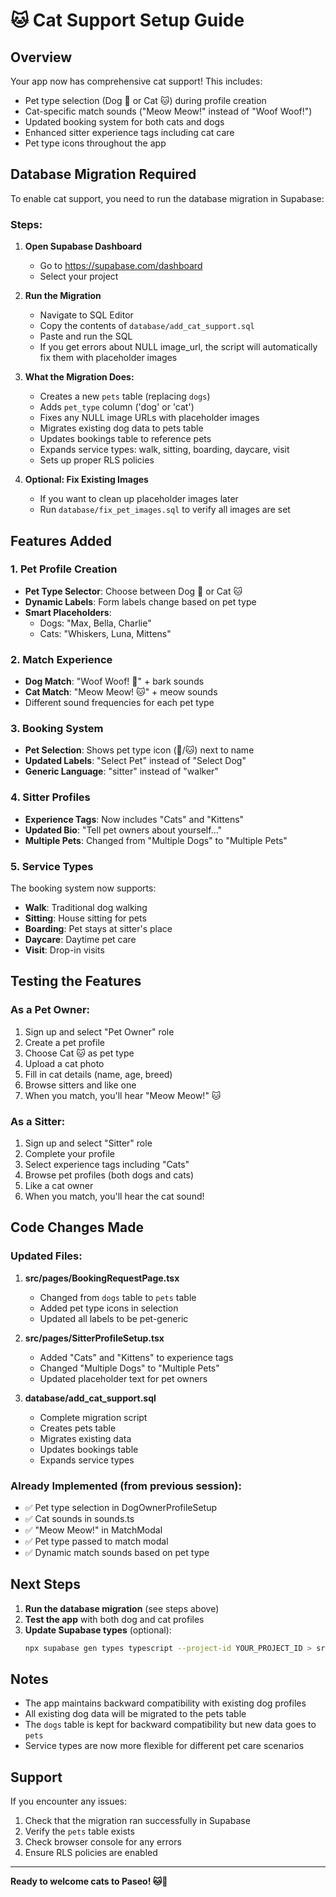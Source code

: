 # 🐱 Cat Support Setup Guide

## Overview
Your app now has comprehensive cat support! This includes:
- Pet type selection (Dog 🐶 or Cat 🐱) during profile creation
- Cat-specific match sounds ("Meow Meow!" instead of "Woof Woof!")
- Updated booking system for both cats and dogs
- Enhanced sitter experience tags including cat care
- Pet type icons throughout the app

## Database Migration Required

To enable cat support, you need to run the database migration in Supabase:

### Steps:

1. **Open Supabase Dashboard**
   - Go to https://supabase.com/dashboard
   - Select your project

2. **Run the Migration**
   - Navigate to SQL Editor
   - Copy the contents of `database/add_cat_support.sql`
   - Paste and run the SQL
   - If you get errors about NULL image_url, the script will automatically fix them with placeholder images

3. **What the Migration Does:**
   - Creates a new `pets` table (replacing `dogs`)
   - Adds `pet_type` column ('dog' or 'cat')
   - Fixes any NULL image URLs with placeholder images
   - Migrates existing dog data to pets table
   - Updates bookings table to reference pets
   - Expands service types: walk, sitting, boarding, daycare, visit
   - Sets up proper RLS policies

4. **Optional: Fix Existing Images**
   - If you want to clean up placeholder images later
   - Run `database/fix_pet_images.sql` to verify all images are set

## Features Added

### 1. Pet Profile Creation
- **Pet Type Selector**: Choose between Dog 🐶 or Cat 🐱
- **Dynamic Labels**: Form labels change based on pet type
- **Smart Placeholders**: 
  - Dogs: "Max, Bella, Charlie"
  - Cats: "Whiskers, Luna, Mittens"

### 2. Match Experience
- **Dog Match**: "Woof Woof! 🐾" + bark sounds
- **Cat Match**: "Meow Meow! 🐱" + meow sounds
- Different sound frequencies for each pet type

### 3. Booking System
- **Pet Selection**: Shows pet type icon (🐶/🐱) next to name
- **Updated Labels**: "Select Pet" instead of "Select Dog"
- **Generic Language**: "sitter" instead of "walker"

### 4. Sitter Profiles
- **Experience Tags**: Now includes "Cats" and "Kittens"
- **Updated Bio**: "Tell pet owners about yourself..."
- **Multiple Pets**: Changed from "Multiple Dogs" to "Multiple Pets"

### 5. Service Types
The booking system now supports:
- **Walk**: Traditional dog walking
- **Sitting**: House sitting for pets
- **Boarding**: Pet stays at sitter's place
- **Daycare**: Daytime pet care
- **Visit**: Drop-in visits

## Testing the Features

### As a Pet Owner:
1. Sign up and select "Pet Owner" role
2. Create a pet profile
3. Choose Cat 🐱 as pet type
4. Upload a cat photo
5. Fill in cat details (name, age, breed)
6. Browse sitters and like one
7. When you match, you'll hear "Meow Meow!" 🐱

### As a Sitter:
1. Sign up and select "Sitter" role
2. Complete your profile
3. Select experience tags including "Cats"
4. Browse pet profiles (both dogs and cats)
5. Like a cat owner
6. When you match, you'll hear the cat sound!

## Code Changes Made

### Updated Files:
1. **src/pages/BookingRequestPage.tsx**
   - Changed from `dogs` table to `pets` table
   - Added pet type icons in selection
   - Updated all labels to be pet-generic

2. **src/pages/SitterProfileSetup.tsx**
   - Added "Cats" and "Kittens" to experience tags
   - Changed "Multiple Dogs" to "Multiple Pets"
   - Updated placeholder text for pet owners

3. **database/add_cat_support.sql**
   - Complete migration script
   - Creates pets table
   - Migrates existing data
   - Updates bookings table
   - Expands service types

### Already Implemented (from previous session):
- ✅ Pet type selection in DogOwnerProfileSetup
- ✅ Cat sounds in sounds.ts
- ✅ "Meow Meow!" in MatchModal
- ✅ Pet type passed to match modal
- ✅ Dynamic match sounds based on pet type

## Next Steps

1. **Run the database migration** (see steps above)
2. **Test the app** with both dog and cat profiles
3. **Update Supabase types** (optional):
   ```bash
   npx supabase gen types typescript --project-id YOUR_PROJECT_ID > src/integrations/supabase/types.ts
   ```

## Notes

- The app maintains backward compatibility with existing dog profiles
- All existing dog data will be migrated to the pets table
- The `dogs` table is kept for backward compatibility but new data goes to `pets`
- Service types are now more flexible for different pet care scenarios

## Support

If you encounter any issues:
1. Check that the migration ran successfully in Supabase
2. Verify the `pets` table exists
3. Check browser console for any errors
4. Ensure RLS policies are enabled

---

**Ready to welcome cats to Paseo! 🐱🐶**
